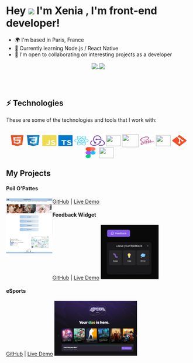 <h1> Hey <img src="https://raw.githubusercontent.com/kaueMarques/kaueMarques/master/hi.gif" height="30px"> I'm Xenia , I'm front-end developer! </h1>

*   🌍  I'm based in Paris, France
*   🧠  Currently learning Node.js / React Native
*   🤝  I'm open to collaborating on interesting projects as a developer


<div align="center">
<a href="https://github.com/xeniaalex3/github-readme-stats" margin="22rem">
<img align="center" src="https://github-readme-stats.vercel.app/api?username=xeniaalex3&theme=omni&show_icons=true&include_all_commits=true&count_private=true" />
</a>
 
<a href="https://github.com/xeniaalex3/convoychat">
   <img align="center" src="https://github-readme-stats.vercel.app/api/top-langs/?username=xeniaalex3&layout=compact&langs_count=9&theme=omni" />
   </a>   
</div>
 
<br></br>  
 
  ## ⚡ Technologies
  
  These are some of the technologies and tools that I work with:
  
<div align="center" style="display: inline-block"><br>
  
  <img align="center" alt="Xenia-HTML" height="30" width="40" src="https://raw.githubusercontent.com/devicons/devicon/master/icons/html5/html5-original.svg">
  <img align="center" alt="Xenia-CSS" height="30" width="40" src="https://raw.githubusercontent.com/devicons/devicon/master/icons/css3/css3-original.svg">
  <img align="center" alt="Xenia-Js" height="30" width="40" src="https://raw.githubusercontent.com/devicons/devicon/master/icons/javascript/javascript-plain.svg">
  <img align="center" alt="Xenia-Ts" height="30" width="40" src="https://raw.githubusercontent.com/devicons/devicon/master/icons/typescript/typescript-plain.svg">
  <img align="center" alt="Xenia-React" height="30" width="40" src="https://raw.githubusercontent.com/devicons/devicon/master/icons/react/react-original.svg">
  <img align="center" alt="Xenia-Redux" height="30" width="40" src="https://raw.githubusercontent.com/devicons/devicon/master/icons/redux/redux-original.svg">
  <img align="center" height="30" width="40" src="https://cdn.jsdelivr.net/gh/devicons/devicon/icons/nodejs/nodejs-original.svg" />
  <img align="center" height="35" width="45" src="https://cdn.jsdelivr.net/gh/devicons/devicon/icons/mysql/mysql-original-wordmark.svg" />
  <img align="center" alt="Xenia-Sass" height="30" width="40" src="https://raw.githubusercontent.com/devicons/devicon/master/icons/sass/sass-original.svg">
  <img align="center" height="30" width="40" src="https://cdn.jsdelivr.net/gh/devicons/devicon/icons/tailwindcss/tailwindcss-plain.svg" />
  <img align="center" alt="Xenia-Git" height="30" width="40" src="https://raw.githubusercontent.com/devicons/devicon/master/icons/git/git-original.svg">
  <img align="center" alt="Xenia-Figma" height="30" width="40" src="https://raw.githubusercontent.com/devicons/devicon/master/icons/figma/figma-original.svg">
  <img align="center" height="30" width="40" src="https://cdn.jsdelivr.net/gh/devicons/devicon/icons/linux/linux-original.svg" />
</div>


## My Projects

#### Poil O'Pattes 
[GitHub](https://github.com/xeniaalex3/Poil-O-Pattes) | [Live Demo](poilsopattes.raffiskender.com/)
[<img height='150' align="left" src="assets/img/poilsopattes.png"/>](poilsopattes.raffiskender.com/) 

#### Feedback Widget 
[GitHub](https://github.com/xeniaalex3/Feedback-Widget) | [Live Demo](https://feedback-widget-xi-snowy.vercel.app/)
[<img height='150' src="assets/img/feedback1.png"/>](https://feedback-widget-xi-snowy.vercel.app/) 


#### eSports 
[GitHub](https://github.com/xeniaalex3/eSports) | [Live Demo]()
[<img height='150' src="assets/img/esports.png"/>]() 











